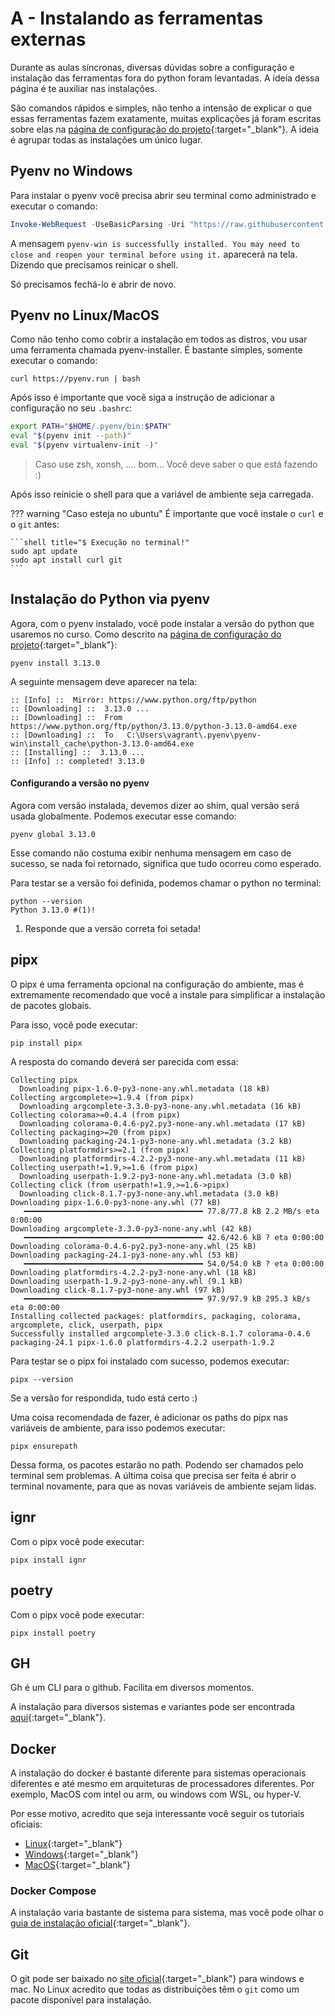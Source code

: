 # A - Instalando as ferramentas externas

Durante as aulas síncronas, diversas dúvidas sobre a configuração e instalação das ferramentas fora do python foram levantadas. A ideia dessa página é te auxiliar nas instalações.

São comandos rápidos e simples, não tenho a intensão de explicar o que essas ferramentas fazem exatamente, muitas explicações já foram escritas sobre elas na [página de configuração do projeto](../01.md#instalacao-do-python){:target="_blank"}. A ideia é agrupar todas as instalações um único lugar.

## Pyenv no Windows
Para instalar o pyenv você precisa abrir seu terminal como administrado e executar o comando:

```powershell
Invoke-WebRequest -UseBasicParsing -Uri "https://raw.githubusercontent.com/pyenv-win/pyenv-win/master/pyenv-win/install-pyenv-win.ps1" -OutFile "./install-pyenv-win.ps1"; &"./install-pyenv-win.ps1"
```

A mensagem `pyenv-win is successfully installed. You may need to close and reopen your terminal before using it.` aparecerá na tela. Dizendo que precisamos reinicar o shell. 

Só precisamos fechá-lo e abrir de novo.

## Pyenv no Linux/MacOS

Como não tenho como cobrir a instalação em todos as distros, vou usar uma ferramenta chamada pyenv-installer. É bastante simples, somente executar o comando:

```shell title="$ Execução no terminal!"
curl https://pyenv.run | bash
```

Após isso é importante que você siga a instrução de adicionar a configuração no seu `.bashrc`:

```bash title="~/.bashrc"
export PATH="$HOME/.pyenv/bin:$PATH"
eval "$(pyenv init --path)"
eval "$(pyenv virtualenv-init -)"
```

> Caso use zsh, xonsh, .... bom... Você deve saber o que está fazendo :)

Após isso reinicie o shell para que a variável de ambiente seja carregada.

??? warning "Caso esteja no ubuntu"
	É importante que você instale o `curl` e o `git` antes:
	
	```shell title="$ Execução no terminal!"
	sudo apt update
	sudo apt install curl git
	```

## Instalação do Python via pyenv

Agora, com o pyenv instalado, você pode instalar a versão do python que usaremos no curso. Como descrito na [página de configuração do projeto](../01.md#instalacao-do-python){:target="_blank"}:

```shell title="$ Execução no terminal!"
pyenv install 3.13.0
```

A seguinte mensagem deve aparecer na tela:

```{.powershell .no-copy}
:: [Info] ::  Mirror: https://www.python.org/ftp/python
:: [Downloading] ::  3.13.0 ...
:: [Downloading] ::  From https://www.python.org/ftp/python/3.13.0/python-3.13.0-amd64.exe
:: [Downloading] ::  To   C:\Users\vagrant\.pyenv\pyenv-win\install_cache\python-3.13.0-amd64.exe
:: [Installing] ::  3.13.0 ...
:: [Info] :: completed! 3.13.0
```

#### Configurando a versão no pyenv

Agora com versão instalada, devemos dizer ao shim, qual versão será usada globalmente. Podemos executar esse comando:

```shell title="$ Execução no terminal!"
pyenv global 3.13.0
```

Esse comando não costuma exibir nenhuma mensagem em caso de sucesso, se nada foi retornado, significa que tudo ocorreu como esperado.

Para testar se a versão foi definida, podemos chamar o python no terminal:

```shell title="$ Execução no terminal!"
python --version
Python 3.13.0 #(1)!
```

1. Responde que a versão correta foi setada!

## pipx

O pipx é uma ferramenta opcional na configuração do ambiente, mas é extremamente recomendado que você a instale para simplificar a instalação de pacotes globais.

Para isso, você pode executar:

```shell title="$ Execução no terminal!"
pip install pipx
```

A resposta do comando deverá ser parecida com essa:

```{.powershell .no-copy}
Collecting pipx
  Downloading pipx-1.6.0-py3-none-any.whl.metadata (18 kB)
Collecting argcomplete>=1.9.4 (from pipx)
  Downloading argcomplete-3.3.0-py3-none-any.whl.metadata (16 kB)
Collecting colorama>=0.4.4 (from pipx)
  Downloading colorama-0.4.6-py2.py3-none-any.whl.metadata (17 kB)
Collecting packaging>=20 (from pipx)
  Downloading packaging-24.1-py3-none-any.whl.metadata (3.2 kB)
Collecting platformdirs>=2.1 (from pipx)
  Downloading platformdirs-4.2.2-py3-none-any.whl.metadata (11 kB)
Collecting userpath!=1.9,>=1.6 (from pipx)
  Downloading userpath-1.9.2-py3-none-any.whl.metadata (3.0 kB)
Collecting click (from userpath!=1.9,>=1.6->pipx)
  Downloading click-8.1.7-py3-none-any.whl.metadata (3.0 kB)
Downloading pipx-1.6.0-py3-none-any.whl (77 kB)
   ━━━━━━━━━━━━━━━━━━━━━━━━━━━━━━━━━━━━━━━━ 77.8/77.8 kB 2.2 MB/s eta 0:00:00
Downloading argcomplete-3.3.0-py3-none-any.whl (42 kB)
   ━━━━━━━━━━━━━━━━━━━━━━━━━━━━━━━━━━━━━━━━ 42.6/42.6 kB ? eta 0:00:00
Downloading colorama-0.4.6-py2.py3-none-any.whl (25 kB)
Downloading packaging-24.1-py3-none-any.whl (53 kB)
   ━━━━━━━━━━━━━━━━━━━━━━━━━━━━━━━━━━━━━━━━ 54.0/54.0 kB ? eta 0:00:00
Downloading platformdirs-4.2.2-py3-none-any.whl (18 kB)
Downloading userpath-1.9.2-py3-none-any.whl (9.1 kB)
Downloading click-8.1.7-py3-none-any.whl (97 kB)
   ━━━━━━━━━━━━━━━━━━━━━━━━━━━━━━━━━━━━━━━━ 97.9/97.9 kB 295.3 kB/s eta 0:00:00
Installing collected packages: platformdirs, packaging, colorama, argcomplete, click, userpath, pipx
Successfully installed argcomplete-3.3.0 click-8.1.7 colorama-0.4.6 packaging-24.1 pipx-1.6.0 platformdirs-4.2.2 userpath-1.9.2
```

Para testar se o pipx foi instalado com sucesso, podemos executar:

```shell title="$ Execução no terminal!"
pipx --version
```

Se a versão for respondida, tudo está certo :)

Uma coisa recomendada de fazer, é adicionar os paths do pipx nas variáveis de ambiente, para isso podemos executar:

```shell title="$ Execução no terminal!"
pipx ensurepath
```

Dessa forma, os pacotes estarão no path. Podendo ser chamados pelo terminal sem problemas. A última coisa que precisa ser feita é abrir o terminal novamente, para que as novas variáveis de ambiente sejam lidas.

## ignr

Com o pipx você pode executar:

```shell title="$ Execução no terminal!"
pipx install ignr
```

## poetry

Com o pipx você pode executar:

```shell title="$ Execução no terminal!"
pipx install poetry
```

## GH

Gh é um CLI para o github. Facilita em diversos momentos.

A instalação para diversos sistemas e variantes pode ser encontrada [aqui](https://github.com/cli/cli#installation){:target="_blank"}.

## Docker

A instalação do docker é bastante diferente para sistemas operacionais diferentes e até mesmo em arquiteturas de processadores diferentes. Por exemplo, MacOS com intel ou arm, ou windows com WSL, ou hyper-V.

Por esse motivo, acredito que seja interessante você seguir os tutoriais oficiais:

- [Linux](https://docs.docker.com/desktop/install/linux-install/){:target="_blank"}
- [Windows](https://docs.docker.com/desktop/install/windows-install/){:target="_blank"}
- [MacOS](https://docs.docker.com/desktop/install/mac-install/){:target="_blank"}

### Docker Compose

A instalação varia bastante de sistema para sistema, mas você pode olhar o [guia de instalação oficial](https://docs.docker.com/compose/install/){:target="_blank"}.

## Git

O git pode ser baixado no [site oficial](https://git-scm.com/downloads){:target="_blank"} para windows e mac. No Linux acredito que todas as distribuições têm o `git` como um pacote disponível para instalação.
